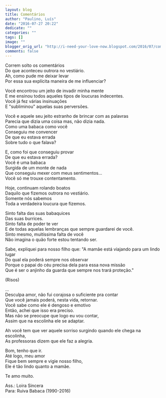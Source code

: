 ```yaml
---
layout: blog
title: Comentários
author: "Paulino, Luís"
date: "2016-07-27 20:22"
dedicate: ""
categories: ""
tags: []
image: ""
blogger_orig_url: "http://i-need-your-love-now.blogspot.com/2016/07/comentarios.html"
comments: false
---
```


Correm solto os comentários\
Do que aconteceu outrora no vestiário.\
Ah, como pude me deixar levar\
Por essa sua explícita maneira de me influenciar?

Você encontrou um jeito de invadir minha mente\
E me ensinou todos aqueles tipos de loucuras indecentes.\
Você já fez várias insinuações\
E "subliminou" aquelas suas perversões.

Você e aquele seu jeito estranho de brincar com as palavras\
Parecia que dizia uma coisa mas, não dizia nada.\
Como uma babaca como você\
Conseguiu me convencer\
De que eu estava errada\
Sobre tudo o que falava?

E, como foi que conseguiu provar\
De que eu estava errada?\
Você é uma babaca\
Surgida de um monte de nada\
Que conseguiu mexer com meus sentimentos...\
Você só me trouxe contentamento.

Hoje, continuam rolando boatos\
Daquilo que fizemos outrora no vestiário.\
Somente nós sabemos\
Toda a verdadeira loucura que fizemos.

Sinto falta das suas babaquices\
Das suas burrices.\
Sinto falta de poder te ver\
E de todas aquelas lembranças que sempre guardarei de você.\
Sinto mesmo, muitíssima falta de você\
Não imagina o quão forte estou tentando ser.

Sabe, expliquei para nosso filho que: "A mamãe está viajando para um lindo lugar\
Do qual ela poderá sempre nos observar\
Porque o papai do céu precisa dela para essa nova missão\
Que é ser o anjinho da guarda que sempre nos trará proteção."

(Risos)

...\
Desculpa amor, não fui corajosa o suficiente pra contar\
Que você jamais poderá, nesta vida, retornar.\
Você sabe como ele é dengoso e emotivo\
Então, achei que isso era preciso.\
Mas não se preocupe que logo eu vou contar,\
Assim que na escolinha ele se adaptar.

Ah você tem que ver aquele sorriso surgindo quando ele chega na escolinha,\
As professoras dizem que ele faz a alegria.

Bom, tenho que ir.\
Até logo, meu amor\
Fique bem sempre e vigie nosso filho,\
Ele é tão lindo quanto a mamãe.

Te amo muito.

Ass.: Loira Sincera\
Para: Ruiva Babaca (1990-2016)

